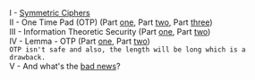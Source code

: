 I - <a href="http://geekresearchlab.net/coursera/crypto1/symmetric-ciphers.jpg">Symmetric Ciphers</a> <br>
II - One Time Pad (OTP) (Part <a href="http://geekresearchlab.net/coursera/crypto1/one-time-pad.jpg">one</a>, Part <a href="http://geekresearchlab.net/coursera/crypto1/one-time-pad2.jpg">two</a>, Part <a href="http://geekresearchlab.net/coursera/crypto1/one-time-pad3.jpg">three</a>)<br>
III - Information Theoretic Security (Part <a href="http://geekresearchlab.net/coursera/crypto1/1949-1.jpg">one</a>, Part <a href="http://geekresearchlab.net/coursera/crypto1/1949-2.jpg">two</a>) <br>
IV - Lemma - OTP (Part <a href="http://geekresearchlab.net/coursera/crypto1/lemma-otp.jpg">one</a>, Part <a href="http://geekresearchlab.net/coursera/crypto1/lemma-otp2.jpg">two</a>) <br>
<code>OTP isn't safe and also, the length will be long which is a drawback. </code><br>
V - And what's the <a href="http://geekresearchlab.net/coursera/crypto1/bad-news.jpg">bad news</a>?
